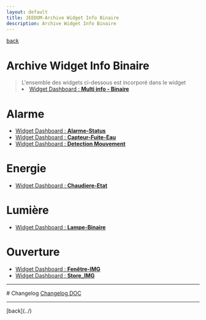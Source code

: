 ```yaml
---
layout: default
title: JEEDOM-Archive Widget Info Binaire
description: Archive Widget Info Binaire
---
```

[back](../)
# Archive Widget Info Binaire

<blockquote>
L'ensemble des widgets ci-dessous est incorporé dans le widget
    <li><a href="../JEEDOM_Multi_info_Binaire.html">Widget Dashboard : <b>Multi info - Binaire</b></a></li>
</blockquote>


# Alarme
<ul>
    <li><a href="JEEDOM_Archive_multiinfo_binaire_Alarme_Status.html">Widget Dashboard : <b>Alarme-Status</b></a></li>
    <li><a href="JEEDOM_Archive_multiinfo_binaire_Capteur_Fuite_Eau.html">Widget Dashboard : <b>Capteur-Fuite-Eau</b></a></li>
    <li><a href="JEEDOM_Archive_multiinfo_binaire_Detection_Mouvement.html">Widget Dashboard : <b>Detection Mouvement</b></a></li>
</ul>

# Energie
<ul>
    <li><a href="JEEDOM_Archive_multiinfo_binaire_Chaudiere_Etat.html">Widget Dashboard : <b>Chaudiere-Etat</b></a></li>
</ul>

# Lumière
<ul>
    <li><a href="JEEDOM_Archive_multiinfo_binaire_Lampe_Binaire.html">Widget Dashboard : <b>Lampe-Binaire</b></a></li>
</ul>

# Ouverture
<ul>
    <li><a href="JEEDOM_Archive_multiinfo_binaire_Fenetre_IMG.html">Widget Dashboard : <b>Fenêtre-IMG</b></a></li>
    <li><a href="JEEDOM_Archive_multiinfo_binaire_Store_IMG.html">Widget Dashboard : <b>Store_IMG</b></a></li>
</ul>

<hr />
# Changelog
<a href="https://github.com/JEALG/JEEDOM-Widget_JAG-doc/commits/master">Changelog DOC</a>

<hr />
[back](../)